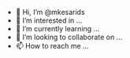 - 👋 Hi, I’m @mkesarids
- 👀 I’m interested in ...
- 🌱 I’m currently learning ...
- 💞️ I’m looking to collaborate on ...
- 📫 How to reach me ...

<!---
mkesarids/mkesarids is a ✨ special ✨ repository because its `README.md` (this file) appears on your GitHub profile.
You can click the Preview link to take a look at your changes.
--->
